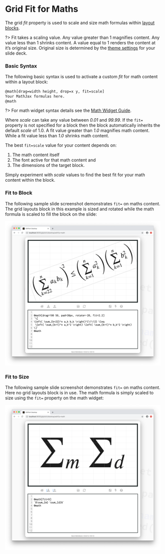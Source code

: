# Grid Fit for Maths

The grid *fit* property is used to scale and size math formulas within [layout blocks](/grid-layouts/drag-and-drop.md).

?> Fit takes a scaling value. Any value greater than 1 magnifies content. Any value less than 1 shrinks content. A value equal to 1 renders the content at it’s original size. Original size is determined by the [theme settings](/theme/template.md) for your slide deck.

### Basic Syntax

The following basic syntax is used to activate a custom *fit* for math content within a layout block:

```
@math[drag=width height, drop=x y, fit=scale]
Your MathJax formulas here.
@math
```
?> For math widget syntax details see the [Math Widget Guide](/maths/mathjax-formulas.md).

Where *scale* can take any value between *0.01* and *99.99*. If the `fit=` property is not specified for a block then the block automatically inherits the default *scale* of 1.0. A fit value greater than *1.0* magnifies math content. While a fit value less than *1.0* shrinks math content.

The best `fit=scale` value for your content depends on:

1. The math content itself
2. The font active for that math content and
3. The dimensions of the target block.

Simply experiment with *scale* values to find the best fit for your math content within the block.

### Fit to Block

The following sample slide screenshot demonstrates `fit=` on maths content. The grid layouts block in this example is sized and rotated while the math formula is scaled to fill the block on the slide:

![Sample screenshot demonstrating grid layouts fit for maths](../_images/gitpitch-maths-widget.png)

### Fit to Size

The following sample slide screenshot demonstrates `fit=` on maths content. Here no grid layouts block is in use. The math formula is simply scaled to size using the `fit=` property on the math widget:

![Sample screenshot demonstrating grid layouts fit for maths](../_images/gitpitch-maths-backticks.png)

